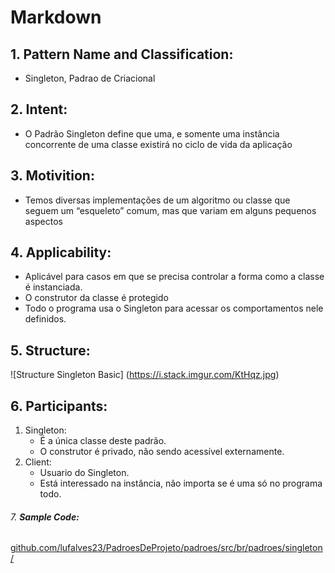 # **Markdown**
## 1. **Pattern Name and Classification:**
- Singleton, Padrao de Criacional
## 2. **Intent:**
- O Padrão Singleton define que uma, e somente uma instância concorrente de uma classe existirá no ciclo de vida da aplicação
## 3. **Motivition:**
- Temos diversas implementações de um algoritmo ou classe que seguem um “esqueleto” comum, mas que variam em alguns pequenos aspectos
## 4. **Applicability:**
- Aplicável para casos em que se precisa controlar a forma como a classe é instanciada.
 - O construtor da classe é protegido
 - Todo o programa usa o Singleton para acessar os comportamentos nele definidos.
 ## 5. **Structure:**
 ![Structure Singleton Basic] (https://i.stack.imgur.com/KtHqz.jpg)
 ## 6. **Participants:**
1. Singleton:
   - É a única classe deste padrão.
   - O construtor é privado, não sendo acessível externamente.
2. Client:
   - Usuario do Singleton.
   - Está interessado na instância, não importa se é uma só no programa todo.
###### 7. **Sample Code:**
[github.com/lufalves23/PadroesDeProjeto/padroes/src/br/padroes/singleton/](https://github.com/lufalves/PadroesDeProjeto/tree/master/padroes/src/br/padroes/singleton)